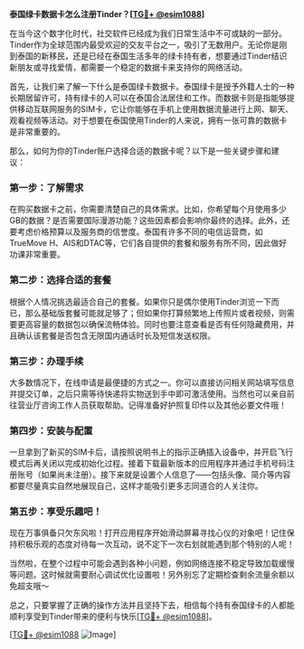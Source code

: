 **泰国绿卡数据卡怎么注册Tinder？[[TG💪+ @esim1088](https://t.me/s/esim1088)]**

在当今这个数字化时代，社交软件已经成为我们日常生活中不可或缺的一部分。Tinder作为全球范围内最受欢迎的交友平台之一，吸引了无数用户。无论你是刚到泰国的新移民，还是已经在泰国生活多年的绿卡持有者，想要通过Tinder结识新朋友或寻找爱情，都需要一个稳定的数据卡来支持你的网络活动。

首先，让我们来了解一下什么是泰国绿卡数据卡。泰国绿卡是授予外籍人士的一种长期居留许可，持有绿卡的人可以在泰国合法居住和工作。而数据卡则是指能够提供移动互联网服务的SIM卡，它让你能够在手机上使用数据流量进行上网、聊天、观看视频等活动。对于想要在泰国使用Tinder的人来说，拥有一张可靠的数据卡是非常重要的。

那么，如何为你的Tinder账户选择合适的数据卡呢？以下是一些关键步骤和建议：

### 第一步：了解需求

在购买数据卡之前，你需要清楚自己的具体需求。比如，你希望每个月使用多少GB的数据？是否需要国际漫游功能？这些因素都会影响你最终的选择。此外，还要考虑价格预算以及服务商的信誉度。泰国有许多不同的电信运营商，如TrueMove H、AIS和DTAC等，它们各自提供的套餐和服务有所不同，因此做好功课非常重要。

### 第二步：选择合适的套餐

根据个人情况挑选最适合自己的套餐。如果你只是偶尔使用Tinder浏览一下而已，那么基础版套餐可能就足够了；但如果你打算频繁地上传照片或者视频，则需要更高容量的数据包以确保流畅体验。同时也要注意查看是否有任何隐藏费用，并且确认该套餐是否包含无限国内通话时长及短信发送权限。

### 第三步：办理手续

大多数情况下，在线申请是最便捷的方式之一。你可以直接访问相关网站填写信息并提交订单，之后只需等待快递将实物送到手中即可激活使用。当然也可以亲自前往营业厅咨询工作人员获取帮助。记得准备好护照复印件以及其他必要文件哦！

### 第四步：安装与配置

一旦拿到了新买的SIM卡后，请按照说明书上的指示正确插入设备中，并开启飞行模式后再关闭以完成初始化过程。接着下载最新版本的应用程序并通过手机号码注册账号（如果尚未注册）。接下来就是设置个人信息了——包括头像、简介等内容都要尽量真实自然地展现自己，这样才能吸引更多志同道合的人关注你。

### 第五步：享受乐趣吧！

现在万事俱备只欠东风啦！打开应用程序开始滑动屏幕寻找心仪的对象吧！记住保持积极乐观的态度对待每一次互动，说不定下一次右划就能遇到那个特别的人呢！

当然啦，在整个过程中可能会遇到各种小问题，例如网络连接不稳定导致加载缓慢等问题。这时候就需要耐心调试优化设置啦！另外别忘了定期检查剩余流量余额以免超支哦～

总之，只要掌握了正确的操作方法并且坚持下去，相信每个持有泰国绿卡的人都能顺利享受到Tinder带来的便利与快乐[[TG💪+ @esim1088](https://t.me/s/esim1088)]。

[[TG💪+ @esim1088](https://t.me/s/esim1088) ![Image](https://i.postimg.cc/4NQfJmqS/Snipaste-2025-05-13-00-14-12.png)]